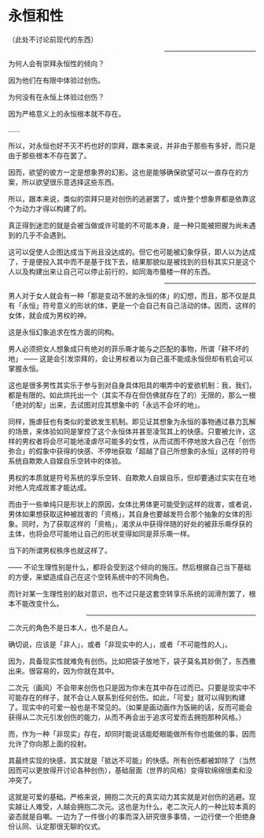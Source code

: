 # 永恒和性

（此处不讨论前现代的东西）

> > > > > > > > --------

为何人会有崇拜永恒性的倾向？

因为他们在有限中体验过创伤。

为何没有在永恒上体验过创伤？

因为严格意义上的永恒根本就不存在。

……

所以，对永恒也好不灭不朽也好的崇拜，跟本来说，并非由于那些有多好，而只是由于那些根本不存在罢了。

因而，欲望的彼方一定是想象界的幻影。这也是能够确保欲望可以一直存在的方案，所以欲望很乐意选择这些东西。

所以，跟本来说，类似的崇拜只是对创伤的逃避罢了。或许整个想象界都是依靠这个为动力才得以构建了的。

真正得到迷恋的就是会被当做或许可能的不可能本身，是一种只能被把握为尚未遇到的几乎不会遇到。

这可以促使人企图达成当下尚且没达成的。但它也可能被幻象俘获，即人以为达成了，于是便投入其中而不是基于找下去，结果那貌似是被找到的目标其实只是这个人以及构建出来让自己可以停止前行的，如同海市蜃楼一样的东西。

> > > > > > > > --------

男人对于女人就会有一种「那是变动不居的永恒的体」的幻想，而且，那不仅是具有「永恒」符号意义的形状的体，更是一个会自己有自己活动的体。因而，这样的女体，就会成为男权的神。

这是永恒幻象追求在性方面的同构。

男人必须把女人想象成只有绝对的菲乐嘶才能与之匹配的事物，所谓「耕不坏的地」 —— 这是会引发崇拜的，会让男权者以为自己虽不能成永恒但却有机会可以掌握永恒。

这也是很多男性其实乐于参与到对自身具体阳具的嘲弄中的爱欲机制：我，我们，都是有限的。如此烘托出一个（其实不存在但仿佛就存在了的）无限的，那么一根「绝对的犁」出来，去试图对应其想象中的「永远不会坏的地」。

同样，施虐狂也有类似的爱欲发生机制。即见证其想象为永恒的事物通过暴力瓦解的场景，来体验如同是掌控了这个永恒体并甚至凌驾其上的快感。只要被允许，这样的男权者将会尽可能地凌虐尽可能多的女性，从而试图不停地放大自己在「创伤弥合」的假象中获得的快感、不停地获取「超越了自己所想象的永恒」这样的符号系统自欺欺人自娱自乐空转中的体验。

男权的本质就是符号系统的享乐空转、自欺欺人自娱自乐，但却要通过实实在在地对他人完成戕害才能达成。

而由于一些单纯只是形状上的原因，女体比男体更可能受到这样的戕害，或者说，男体如果想获取这种被戕害的「资格」，其自身也要越发符合那个抽象的女体的形象。同时，为了获取这样的「资格」，渴求从中获得伴随的好处的被菲乐嘶俘获的主体，也将会尽可能地让自己的形状变得如同是菲乐嘶一样。

当下的所谓男权秩序也就这样了。

—— 不论生理性别是什么，都将会受到这个倾向的施压。然后根据自己当下基础的方便，来塑造成自己在这个空转系统中的不同角色。

而针对某一生理性别的敌对意识，也不过只是这套空转享乐系统的润滑剂罢了，根本不能改变什么。


> > > > ----

二次元的角色不是日本人，也不是白人。

确切说，应该是「非人」，或者「非现实中的人」，或者「不可能性的人」。

因为，具备现实性就难免有创伤。比如把袋子放地下，袋子莫名其妙倒了，东西撒出来。很容易的，因为你就在其中。

二次元（画风）不会带来创伤也只是因为你未在其中存在过而已。只要是现实中不可能存在的样子，就不会让人联系到任何创伤。如此，「可爱」就可以得到构建了。现实中的可爱一般也是不常见的。（如果是画动画作为饭碗的话，反而可能会获得从二次元引发创伤的能力，从而不再会出于追求可爱而去拥抱那种风格。）

而，作为一种「非现实」存在，却同时能说话能眨眼能做所有你也能做的事，因而允许了你向那上面的投射。

其最终实现的快感，其实就是「抵达不可能」的快感。所有创伤都被卸除了（当然因而可以更放得开讨论各种创伤），基础层面（世界的风格）变得软绵绵很柔和没冲突了。

这就是可爱的基础。严格来说，拥抱二次元的真实动力其实就是对创伤的逃避。现实越让人难受，人越会拥抱二次元。这也是为什么，老二次元人的一种比较本真的姿态就是自嘲。一边为了一件很小的事而深入研究很多事情，一边行使一个拒绝身份认同、认定那很无聊的仪式。

